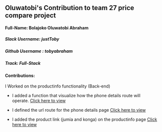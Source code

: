 ## Oluwatobi's Contribution to team 27 price compare project

#### Full-Name: Bolajoko Oluwatobi Abraham

##### Slack Username: justToby
##### Github Username : tobyabraham
##### Track: Full-Stack
#### Contributions:
I Worked on the productinfo functionality (Back-end) 

- I added a function that visualize how the phone details route will operate. [Click here to view ](https://github.com/zuri-training/price_compare_team_27/blob/main/price_compare_app/views.py)
- I defined the url route for the phone details page [Click here to view ](https://github.com/zuri-training/price_compare_team_27/blob/main/price_compare_app/urls.py)

- I added the product link (jumia and konga) on the productinfo page  [Click here to view ](https://github.com/zuri-training/price_compare_team_27/blob/main/price_compare_app/templates/price_compare_app/productinfo.html)